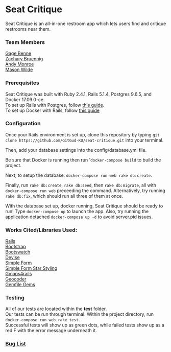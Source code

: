 # Seat Critique

Seat Critique is an all-in-one restroom app which lets users find and critique restrooms near them.

### Team Members

[Gage Benne](https://github.com/gagebenne)<br>
[Zachary Bruennig](https://github.com/zbruennig)<br>
[Andy Monroe](https://github.com/andrew-monroe)<br>
[Mason Wilde](https://github.com/masonwilde)

### Prerequisites

Seat Critique was built with Ruby 2.4.1, Rails 5.1.4, Postgres 9.6.5, and Docker 17.09.0-ce.<br>
To set up Rails with Postgres, follow [this guide](https://www.digitalocean.com/community/tutorials/how-to-setup-ruby-on-rails-with-postgres).<br>
To set up Docker with Rails, follow [this guide](https://docs.docker.com/compose/rails/)

### Configuration

Once your Rails environment is set up, clone this repository by typing `git clone https://github.com/GitGud-KU/seat-critique.git` into your terminal.<br>

Then, add your database settings into the config/database.yml file.

Be sure that Docker is running then run '`docker-compose build` to build the project.  

Next, to setup the database: `docker-compose run web rake db:create`.

Finally, run `rake db:create`, `rake db:seed`, then `rake db:migrate`, all with `docker-compose run web` preceeding the command. Alternatively, try running `rake db:fix`, which should run all three of them at once.

With the database set up, docker running, Seat Critique should be ready to run! Type `docker-compose up` to launch the app.  Also, try running the application detached `docker-compose up -d` to avoid server.pid issues.

### Works Cited/Libraries Used:

[Rails](http://rubyonrails.org/)<br>
[Bootstrap](http://getbootstrap.com/)<br>
[Bootswatch](https://bootswatch.com/)<br>
[Devise](https://github.com/plataformatec/devise)<br>
[Simple Form](https://github.com/plataformatec/simple_form)<br>
[Simple Form Star Styling](https://codepen.io/lsirivong/pen/ekBxI)<br>
[Gmaps4rails](https://apneadiving.github.io/)<br>
[Geocoder](https://github.com/alexreisner/geocoder)<br>
[Gemfile Gems](https://github.com/GitGud-KU/seat-critique/blob/master/Gemfile)<br>

### Testing

All of our tests are located within the **test** folder.<br>
Our tests can be run through terminal. Within the project directory, run<br>
`docker-compose run web rake test`.<br>
Successful tests will show up as green dots, while failed tests show up as a red F with the error message underneath it.

### [Bug List](documentation/buglist.md)
